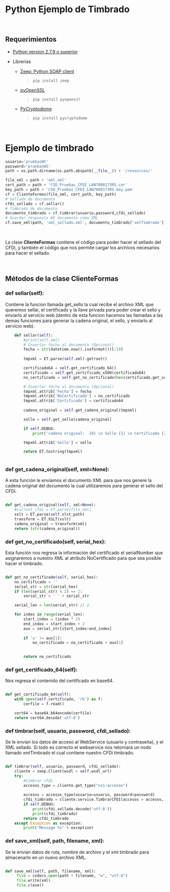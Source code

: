 
# Python Ejemplo de Timbrado


<br/>

## Requerimientos
* [Python version 2.7.9 o superior](https://www.python.org/downloads/)

* Librerías
   * [Zeep: Python SOAP client](https://python-zeep.readthedocs.io/en/master/)
     >  ``` pip install zeep ```

   * [pyOpenSSL](https://www.pyopenssl.org/en/stable/install.html)
     > ``` pip install pyopenssl ```
   * [PyCryptodome](https://pycryptodome.readthedocs.io/en/latest/src/installation.html)

     >  ``` pip install pycryptodome ```

<br/>

# Ejemplo de timbrado

```Python
usuario='pruebasWS'
password='pruebasWS'
path = os.path.dirname(os.path.abspath(__file__)) + '/resources/'

file_xml = path + 'xml.xml'
cert_path = path + 'CSD_Pruebas_CFDI_LAN7008173R5.cer'
key_path = path + 'CSD_Pruebas_CFDI_LAN7008173R5.key.pem'
cf = ClienteFormas(file_xml, cert_path, key_path)
# Sellado de documento
cfdi_sellado = cf.sellar()
# Timbrado de documento
documento_timbrado = cf.timbrar(usuario,password,cfdi_sellado)
# Guardar respuesta WS documento como XML
cf.save_xml(path, 'xml_sellado.xml', documento_timbrado['xmlTimbrado'])
```

<br>

La clase **ClienteFormas** contiene el código para poder hacer el sellado del CFDi, y también el código que nos permite cargar los archivos necesarios para hacer el sellado.

<br/>

## Métodos de la clase ClienteFormas


### def sellar(self):
Contiene la funcion llamada get_sello la cual recibe el archivo XML que queremos sellar, el certificado y la llave privada para poder crear el sello y enviarlo al servicio web (dentro de esta funcion hacemos las llamadas a las demas funciones para generar la cadena original, el sello, y enviarlo al servicio web).


```Python
    def sellar(self):
        #print(self.xml)
        # Insertar fecha al documento (Opcional)
        fecha = str(datetime.now().isoformat())[:19]
        
        tmpxml = ET.parse(self.xml).getroot()

        certificado64 = self.get_certificado_64()
        certificado = self.get_certificado_x509(certificado64)
        no_certificado = self.get_no_certificado(hex(certificado.get_serial_number()))

        # Insertar fecha al documento (Opcional)
        tmpxml.attrib['Fecha'] = fecha
        tmpxml.attrib['NoCertificado'] = no_certificado
        tmpxml.attrib['Certificado'] = certificado64
        
        cadena_original = self.get_cadena_original(tmpxml)

        sello = self.get_sello(cadena_original)

        if self.DEBUG:
            print('cadena original:  {0} \n Sello {1} \n Certificado {2} No de Certificado {3}\n'.format(cadena_original, sello, certificado64, no_certificado))

        tmpxml.attrib['Sello'] = sello

        return ET.tostring(tmpxml)
        
```


### def get_cadena_original(self, xml=None):
A esta función le enviamos el documento XML para que nos genere la cadena original del documento la cual utilizaremos para generar el sello del CFDi.

```Python

def get_cadena_original(self, xml=None):
    #current_cfdi = ET.parse(file_xml)
    xslt = ET.parse(self.xlst_path)
    transform = ET.XSLT(xslt)
    cadena_original = transform(xml)
    return (str(cadena_original))

```



### def get_no_certificado(self, serial_hex):
Esta función nos regresa la información del certificado el serialNumber que asignaremos a nuestro XML al atributo NoCertificado para que sea posible hacer el timbrado.

```Python

def get_no_certificado(self, serial_hex):
    no_certificado = ''
    serial_str = str(serial_hex)
    if (len(serial_str) % 2) == 1:
        serial_str = ' ' + serial_str

    serial_len = len(serial_str) // 2

    for index in range(serial_len):
        start_index = (index * 2) 
        end_index = start_index + 2
        aux = serial_str[start_index:end_index]
        
        if 'x' != aux[1]:
            no_certificado = no_certificado + aux[1]
           

        return no_certificado

```



### def get_certificado_64(self):
Nos regresa el contenido del certificado en base64.

```Python

def get_certificado_64(self):
    with open(self.certificado, 'rb') as f:
        cerfile = f.read()

    cert64 = base64.b64encode(cerfile)
    return cert64.decode('utf-8')

```


### def timbrar(self, usuario, password, cfdi_sellado):
Se le envían los datos de acceso al WebService (usuario y contraseña), y el XML sellado. Si todo es correcto el webservice nos retornará un nodo llamado xmlTimbrado el cual contiene nuestro CFDi timbrado.

```Python

def timbrar(self, usuario, password, cfdi_sellado):
    cliente = zeep.Client(wsdl = self.wsdl_url)
    try:
        #timbrar cfdi
        accesos_type = cliente.get_type("ns1:accesos")
        
        accesos = accesos_type(usuario=usuario, password=password)
        cfdi_timbrado = cliente.service.TimbrarCFDI(accesos = accesos, comprobante=cfdi_sellado.decode('utf-8'))
        if self.DEBUG:
            print(cfdi_sellado.decode('utf-8'))
            print(cfdi_timbrado) 
        return cfdi_timbrado  
    except Exception as exception:
        print("Message %s" % exception)

```


### def save_xml(self, path, filename, xml):
Se le envían datos de ruta, nombre de archivo y el xml timbrado para almacenarlo en un nuevo archivo XML.



```Python

def save_xml(self, path, filename, xml):
     file = codecs.open(path + filename, "w", "utf-8")
     file.write(xml)
     file.close()

```
